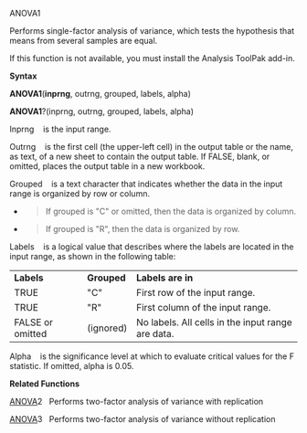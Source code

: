 ANOVA1

Performs single-factor analysis of variance, which tests the hypothesis
that means from several samples are equal.

If this function is not available, you must install the Analysis ToolPak
add-in.

**Syntax**

**ANOVA1**(**inprng**, outrng, grouped, labels, alpha)

**ANOVA1**?(inprng, outrng, grouped, labels, alpha)

Inprng    is the input range.

Outrng    is the first cell (the upper-left cell) in the output table or
the name, as text, of a new sheet to contain the output table. If FALSE,
blank, or omitted, places the output table in a new workbook.

Grouped    is a text character that indicates whether the data in the
input range is organized by row or column.

  - > If grouped is "C" or omitted, then the data is organized by
    > column.

  - > If grouped is "R", then the data is organized by row.

Labels    is a logical value that describes where the labels are located
in the input range, as shown in the following table:

|                  |             |                                                   |
| ---------------- | ----------- | ------------------------------------------------- |
| **Labels**       | **Grouped** | **Labels are in**                                 |
| TRUE             | "C"         | First row of the input range.                     |
| TRUE             | "R"         | First column of the input range.                  |
| FALSE or omitted | (ignored)   | No labels. All cells in the input range are data. |

Alpha    is the significance level at which to evaluate critical values
for the F statistic. If omitted, alpha is 0.05.

**Related Functions**

[ANOVA](ANOVA.md)2   Performs two-factor analysis of variance with replication

[ANOVA](ANOVA.md)3   Performs two-factor analysis of variance without replication


